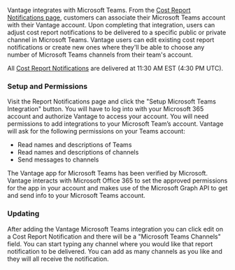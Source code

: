 Vantage integrates with Microsoft Teams. From the [Cost Report Notifications page](https://console.vantage.sh/report_notifications), customers can associate their Microsoft Teams account with their Vantage account. Upon completing that integration, users can adjust cost report notifications to be delivered to a specific public or private channel in Microsoft Teams. Vantage users can edit existing cost report notifications or create new ones where they'll be able to choose any number of Microsoft Teams channels from their team's account.

All [Cost Report Notifications](/reports/) are delivered at 11:30 AM EST (4:30 PM UTC).

### Setup and Permissions
Visit the Report Notifications page and click the "Setup Microsoft Teams Integration" button. You will have to log into with your Microsoft 365 account and authorize Vantage to access your account. You will need permissions to add integrations to your Microsoft Team’s account. Vantage will ask for the following permissions on your Teams account:

* Read names and descriptions of Teams
* Read names and descriptions of channels
* Send messages to channels

The Vantage app for Microsoft Teams has been verified by Microsoft. Vantage interacts with Microsoft Office 365 to set the approved permissions for the app in your account and makes use of the Microsoft Graph API to get and send info to your Microsoft Teams account.

### Updating
After adding the Vantage Microsoft Teams integration you can click edit on a Cost Report Notification and there will be a "Microsoft Teams Channels" field. You can start typing any channel where you would like that report notification to be delivered. You can add as many channels as you like and they will all receive the notification.

